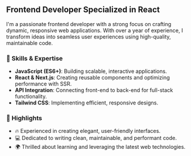 <h2 align="left">Frontend Developer Specialized in React</h2>

<p align="left">
  I'm a passionate frontend developer with a strong focus on crafting dynamic, responsive web applications. 
  With over a year of experience, I transform ideas into seamless user experiences using high-quality, maintainable code.
</p>

<div align="left">

### 🚀 Skills & Expertise

- **JavaScript (ES6+)**: Building scalable, interactive applications.
- **React & Next.js**: Creating reusable components and optimizing performance with SSR.
- **API Integration**: Connecting front-end to back-end for full-stack functionality.
- **Tailwind CSS**: Implementing efficient, responsive designs.

### 🌟 Highlights

- 🔥 Experienced in creating elegant, user-friendly interfaces.
- 💻 Dedicated to writing clean, maintainable, and performant code.
- 🌍 Thrilled about learning and leveraging the latest web technologies.

</div>
